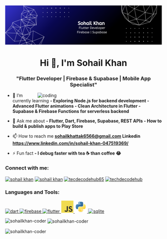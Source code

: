 ![logo](https://github.com/SohailKhan-Coder/SohailKhan-Coder/blob/main/Banner.png)
<h1 align="center">Hi 👋, I'm Sohail Khan</h1>
<h3 align="center">"Flutter Developer | Firebase & Supabase | Mobile App Specialist"</h3>
<img align="right" alt="coding" width="400" src="https://camo.githubusercontent.com/2366b34bb903c09617990fb5fff4622f3e941349e846ddb7e73df872a9d21233/68747470733a2f2f63646e2e6472696262626c652e636f6d2f75736572732f3733303730332f73637265656e73686f74732f363538313234332f6176656e746f2e676966">

- 🌱 I’m currently learning **- Exploring **Node.js** for backend development - Advanced **Flutter animations** - **Clean Architecture** in Flutter - **Supabase & Firebase Functions** for serverless backend**

- 💬 Ask me about **- Flutter, Dart, Firebase, Supabase, REST APIs - How to build & publish apps to Play Store**

- 📫 How to reach me **sohailkhattak6566@gmail.com Linkedin https://www.linkedin.com/in/sohail-khan-047519369/**

- ⚡ Fun fact **- I debug faster with **tea ☕ than coffee** 😂**

<h3 align="left">Connect with me:</h3>
<p align="left">
<a href="https://linkedin.com/in/sohail khan" target="blank"><img align="center" src="https://raw.githubusercontent.com/rahuldkjain/github-profile-readme-generator/master/src/images/icons/Social/linked-in-alt.svg" alt="sohail khan" height="30" width="40" /></a>
<a href="https://fb.com/sohail khan" target="blank"><img align="center" src="https://raw.githubusercontent.com/rahuldkjain/github-profile-readme-generator/master/src/images/icons/Social/facebook.svg" alt="sohail khan" height="30" width="40" /></a>
<a href="https://instagram.com/tecdecodehub65" target="blank"><img align="center" src="https://raw.githubusercontent.com/rahuldkjain/github-profile-readme-generator/master/src/images/icons/Social/instagram.svg" alt="tecdecodehub65" height="30" width="40" /></a>
<a href="https://www.youtube.com/c/techdecodehub" target="blank"><img align="center" src="https://raw.githubusercontent.com/rahuldkjain/github-profile-readme-generator/master/src/images/icons/Social/youtube.svg" alt="techdecodehub" height="30" width="40" /></a>
</p>

<h3 align="left">Languages and Tools:</h3>
<p align="left"> <a href="https://dart.dev" target="_blank" rel="noreferrer"> <img src="https://www.vectorlogo.zone/logos/dartlang/dartlang-icon.svg" alt="dart" width="40" height="40"/> </a> <a href="https://firebase.google.com/" target="_blank" rel="noreferrer"> <img src="https://www.vectorlogo.zone/logos/firebase/firebase-icon.svg" alt="firebase" width="40" height="40"/> </a> <a href="https://flutter.dev" target="_blank" rel="noreferrer"> <img src="https://www.vectorlogo.zone/logos/flutterio/flutterio-icon.svg" alt="flutter" width="40" height="40"/> </a> <a href="https://developer.mozilla.org/en-US/docs/Web/JavaScript" target="_blank" rel="noreferrer"> <img src="https://raw.githubusercontent.com/devicons/devicon/master/icons/javascript/javascript-original.svg" alt="javascript" width="40" height="40"/> </a> <a href="https://www.python.org" target="_blank" rel="noreferrer"> <img src="https://raw.githubusercontent.com/devicons/devicon/master/icons/python/python-original.svg" alt="python" width="40" height="40"/> </a> <a href="https://www.sqlite.org/" target="_blank" rel="noreferrer"> <img src="https://www.vectorlogo.zone/logos/sqlite/sqlite-icon.svg" alt="sqlite" width="40" height="40"/> </a> </p>

<p><img align="left" src="https://github-readme-stats.vercel.app/api/top-langs?username=sohailkhan-coder&show_icons=true&locale=en&layout=compact" alt="sohailkhan-coder" /></p>

<p>&nbsp;<img align="center" src="https://github-readme-stats.vercel.app/api?username=sohailkhan-coder&show_icons=true&locale=en" alt="sohailkhan-coder" /></p>

<p><img align="center" src="https://github-readme-streak-stats.herokuapp.com/?user=sohailkhan-coder&" alt="sohailkhan-coder" /></p>
